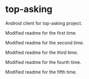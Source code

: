 # top-asking
Android client for top-asking project.

Modified readme for the first time.

Modified readme for the second time.

Modified readme for the third time.

Modified readme for the fourth time.

Modified readme for the fifth time.
